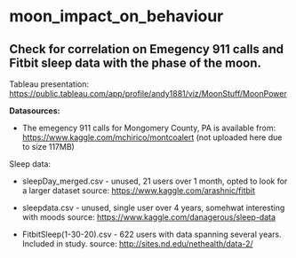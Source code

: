 # moon_impact_on_behaviour

## Check for correlation on Emegency 911 calls and Fitbit sleep data with the phase of the moon.

Tableau presentation: https://public.tableau.com/app/profile/andy1881/viz/MoonStuff/MoonPower

**Datasources:**

- The emegency 911 calls for Mongomery County, PA is available from: https://www.kaggle.com/mchirico/montcoalert
(not uploaded here due to size 117MB)

Sleep data: 
- sleepDay_merged.csv - unused, 21 users over 1 month, opted to look for a larger dataset
source: https://www.kaggle.com/arashnic/fitbit

- sleepdata.csv - unused, single user over 4 years, somehwat interesting with moods
source: https://www.kaggle.com/danagerous/sleep-data

- FitbitSleep(1-30-20).csv - 622 users with data spanning several years. Included in study.
source: http://sites.nd.edu/nethealth/data-2/
